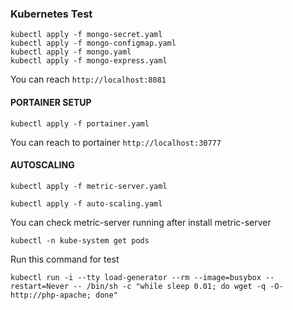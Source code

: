 ### Kubernetes Test
````
kubectl apply -f mongo-secret.yaml
kubectl apply -f mongo-configmap.yaml
kubectl apply -f mongo.yaml
kubectl apply -f mongo-express.yaml
````

You can reach ````http://localhost:8081````

#### PORTAINER SETUP
````
kubectl apply -f portainer.yaml
````

You can reach to portainer ````http://localhost:30777````


#### AUTOSCALING
````
kubectl apply -f metric-server.yaml
````
````
kubectl apply -f auto-scaling.yaml
````

You can check metric-server running after install metric-server 
````
kubectl -n kube-system get pods
````

Run this command for test
````
kubectl run -i --tty load-generator --rm --image=busybox --restart=Never -- /bin/sh -c "while sleep 0.01; do wget -q -O- http://php-apache; done"
````
